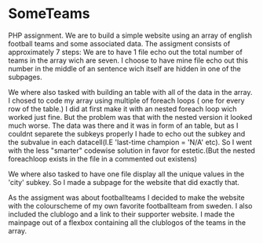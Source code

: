 # SomeTeams
PHP assignment. We are to build a simple website using an array of english football teams and some associated data. The assigment consists of
approximately 7 steps: 
We are to have 1 file echo out the total number of teams in the array wich are seven. I choose to have mine file echo out this number in the middle of an sentence wich itself are hidden in one of the subpages. 

We where also tasked with building an table with all of the data in the array. I chosed to code my array using multiple of foreach loops ( one for every row of the table.) I did at first make it with an nested foreach loop wich worked just fine. But the problem was that with the nested version
it looked much worse. The data was there and it was in form of an table, but as I couldnt separete the subkeys properly I hade to echo out the subkey and the subvalue in each datacell(I.E 'last-time champion = 'N/A' etc). So I went with the less "smarter" codewise solution in favor for estetic.(But the nested foreachloop exists in the file in a commented out existens)

We where also tasked to have one file display all the unique values in the 'city' subkey. So I made a subpage for the website that did exactly that.

As the assigment was about footballteams I decided to make the website with the colourscheme of my own favorite footballteam from sweden. I also included the clublogo and a link to their supporter website. I made the mainpage out of a flexbox containing all the clublogos of the teams in the array.